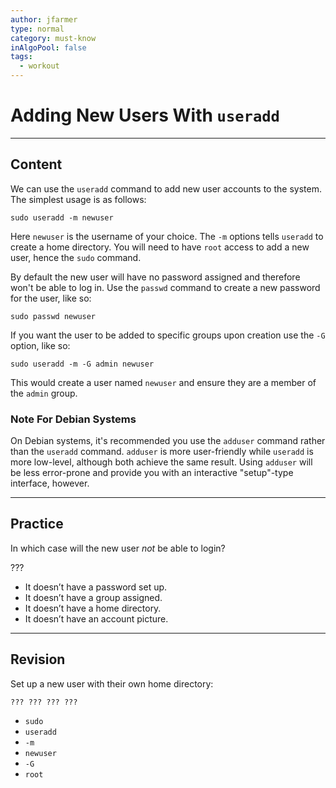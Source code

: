 ```yaml
---
author: jfarmer
type: normal
category: must-know
inAlgoPool: false
tags:
  - workout
---
```


# Adding New Users With `useradd`


---

## Content

We can use the `useradd` command to add new user accounts to the system.  The simplest usage is as follows:

```plain-text
sudo useradd -m newuser
```

Here `newuser` is the username of your choice.  The `-m` options tells `useradd` to create a home directory.  You will need to have `root` access to add a new user, hence the `sudo` command.

By default the new user will have no password assigned and therefore won't be able to log in.  Use the `passwd` command to create a new password for the user, like so:

```plain-text
sudo passwd newuser
```

If you want the user to be added to specific groups upon creation use the `-G` option, like so:

```plain-text
sudo useradd -m -G admin newuser
```

This would create a user named `newuser` and ensure they are a member of the `admin` group.

### Note For Debian Systems

On Debian systems, it's recommended you use the `adduser` command rather than the `useradd` command.  `adduser` is more user-friendly while `useradd` is more low-level, although both achieve the same result.  Using `adduser` will be less error-prone and provide you with an interactive "setup"-type interface, however.


---

## Practice

In which case will the new user *not* be able to login? 

???

- It doesn’t have a password set up.
- It doesn’t have a group assigned.
- It doesn’t have a home directory. 
- It doesn’t have an account picture.


---

## Revision

Set up a new user with their own home directory:

```plain-text
??? ??? ??? ???
```

- `sudo`
- `useradd`
- `-m`
- `newuser`
- `-G`
- `root`

